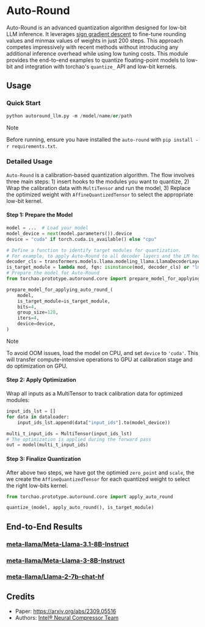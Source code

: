 # Auto-Round

Auto-Round is an advanced quantization algorithm designed for low-bit LLM inference. It leverages [sign gradient descent](https://arxiv.org/abs/1905.12938) to fine-tune rounding values and minmax values of weights in just 200 steps. This approach competes impressively with recent methods without introducing any additional inference overhead while using low tuning costs. This module provides the end-to-end examples to quantize floating-point models to low-bit and integration with torchao's `quantize_` API and low-bit kernels.

## Usage

### Quick Start

```python
python autoround_llm.py -m /model/name/or/path
```


> [!NOTE]
> Before running, ensure you have installed the `auto-round` with `pip install -r requirements.txt`.


### Detailed Usage
`Auto-Round` is a calibration-based quantization algorithm. The flow involves three main steps: 1) insert hooks to the modules you want to quantize, 2) Wrap the calibration data with `MultiTensor` and run the model, 3) Replace the optimized weight with `AffineQuantizedTensor` to select the appropriate low-bit kernel.

#### Step 1: Prepare the Model
```python
model = ...  # Load your model
model_device = next(model.parameters()).device
device = "cuda" if torch.cuda.is_available() else "cpu"

# Define a function to identify target modules for quantization.
# For example, to apply Auto-Round to all decoder layers and the LM head in a Llama model:
decoder_cls = transformers.models.llama.modeling_llama.LlamaDecoderLayer
is_target_module = lambda mod, fqn: isinstance(mod, decoder_cls) or "lm_head" in fqn
# Prepare the model for Auto-Round
from torchao.prototype.autoround.core import prepare_model_for_applying_auto_round_

prepare_model_for_applying_auto_round_(
    model,
    is_target_module=is_target_module,
    bits=4,
    group_size=128,
    iters=4,
    device=device,
)
```
> [!NOTE]
> To avoid OOM issues, load the model on CPU, and set `device` to `'cuda'`. This will transfer compute-intensive operations to GPU at calibration stage and do optimization on GPU.

#### Step 2: Apply Optimization
Wrap all inputs as a MultiTensor to track calibration data for optimized modules:

```python
input_ids_lst = []
for data in dataloader:
    input_ids_lst.append(data["input_ids"].to(model_device))

multi_t_input_ids = MultiTensor(input_ids_lst)
# The optimization is applied during the forward pass
out = model(multi_t_input_ids)
```
#### Step 3: Finalize Quantization
After above two steps, we have got the optimied `zero_point` and `scale`, the we create the `AffineQuantizedTensor` 
for each quantized weight to select the right low-bits kernel.

```python
from torchao.prototype.autoround.core import apply_auto_round

quantize_(model, apply_auto_round(), is_target_module)
```

## End-to-End Results
### [meta-llama/Meta-Llama-3.1-8B-Instruct](https://huggingface.co/meta-llama/Meta-Llama-3.1-8B-Instruct)

### [meta-llama/Meta-Llama-3-8B-Instruct](https://huggingface.co/meta-llama/Meta-Llama-3-8B-Instruct)

### [meta-llama/Llama-2-7b-chat-hf](https://huggingface.co/meta-llama/Llama-2-7b-chat-hf)


## Credits

- Paper: https://arxiv.org/abs/2309.05516
- Authors: [Intel® Neural Compressor Team](https://github.com/intel/neural-compressor)

